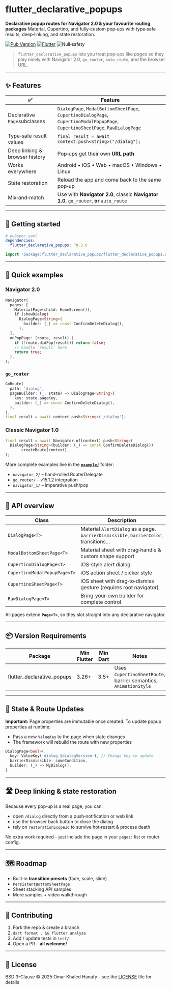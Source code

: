 # flutter_declarative_popups

**Declarative popup routes for Navigator 2.0 & your favourite routing packages**
Material, Cupertino, and fully‑custom pop‑ups with type‑safe results, deep‑linking, and state restoration.

[![Pub Version](https://img.shields.io/pub/v/flutter_declarative_popups.svg)](https://pub.dev/packages/flutter_declarative_popups) 
[![Flutter](https://img.shields.io/badge/flutter-3.26%2B-blue)](https://flutter.dev/) ![Null‑safety](https://img.shields.io/badge/null--safety-%E2%9C%93-success)

> `flutter_declarative_popups` lets you treat pop‑ups like *pages* so they play nicely with Navigator 2.0, `go_router`, `auto_route`, and the browser URL.

------

## ✨ Features

| ✅                              | Feature                                                                                                                       |
|--------------------------------|-------------------------------------------------------------------------------------------------------------------------------|
| Declarative `Page`subclasses   | `DialogPage`, `ModalBottomSheetPage`, `CupertinoDialogPage`, `CupertinoModalPopupPage`, `CupertinoSheetPage`, `RawDialogPage` |
| Type‑safe result values        | `final result = await context.push<String>("/dialog");`                                                                       |
| Deep linking & browser history | Pop‑ups get their own **URL path**                                                                                            |
| Works everywhere               | Android • iOS • Web • macOS • Windows • Linux                                                                                 |
| State restoration              | Reload the app and come back to the same pop‑up                                                                               |
| Mix‑and‑match                  | Use with **Navigator 2.0**, classic **Navigator 1.0**, `go_router`, **or** `auto_route`                                       |

------

## 🚀 Getting started

```yaml
# pubspec.yaml
dependencies:
  flutter_declarative_popups: ^0.3.0
```

```dart
import 'package:flutter_declarative_popups/flutter_declarative_popups.dart';
```

------

## 🔹 Quick examples

### Navigator 2.0

```dart
Navigator(
  pages: [
    MaterialPage(child: HomeScreen()),
    if (showDialog)
      DialogPage<String>(
        builder: (_) => const ConfirmDeleteDialog(),
      ),
  ],
  onPopPage: (route, result) {
    if (!route.didPop(result)) return false;
    // handle `result` here
    return true;
  },
);
```

### `go_router`

```dart
GoRoute(
  path: 'dialog',
  pageBuilder: (_, state) => DialogPage<String>(
    key: state.pageKey,
    builder: (_) => const ConfirmDeleteDialog(),
  ),
),
final result = await context.push<String>('/dialog');
```

### Classic Navigator 1.0

```dart
final result = await Navigator.of(context).push<String>(
  DialogPage<String>(builder: (_) => const ConfirmDeleteDialog())
      .createRoute(context),
);
```

More complete examples live in the **[`example/`](example/)** folder:

- `navigator_2/` – hand‑rolled RouterDelegate
- `go_router/` – v15.1.2 integration
- `navigator_1/` – imperative push/pop

------

## 🧩 API overview

| Class                        | Description                                                                          |
|------------------------------|--------------------------------------------------------------------------------------|
| `DialogPage<T>`              | Material `AlertDialog` as a page. `barrierDismissible`, `barrierColor`, transitions… |
| `ModalBottomSheetPage<T>`    | Material sheet with drag‑handle & custom shape support                               |
| `CupertinoDialogPage<T>`     | iOS‑style alert dialog                                                               |
| `CupertinoModalPopupPage<T>` | iOS action sheet / picker style                                                      |
| `CupertinoSheetPage<T>`      | iOS sheet with drag‑to‑dismiss gesture (requires root navigator)                     |
| `RawDialogPage<T>`           | Bring‑your‑own builder for complete control                                          |

All pages extend **`Page<T>`**, so they slot straight into any declarative navigator.

------

## 📦 Version Requirements

| Package                       | Min Flutter | Min Dart | Notes                                                           |
|-------------------------------|-------------|----------|------------------------------------------------------------------|
| flutter_declarative_popups    | 3.26+       | 3.5+     | Uses `CupertinoSheetRoute`, barrier semantics, `AnimationStyle` |

------

## 🔄 State & Route Updates

**Important:** Page properties are immutable once created. To update popup properties at runtime:
- Pass a new `ValueKey` to the page when state changes
- The framework will rebuild the route with new properties

```dart
DialogPage<bool>(
  key: ValueKey('dialog_$dialogVersion'), // Change key to update
  barrierDismissible: someCondition,
  builder: (_) => MyDialog(),
)
```

------

## 🛣️ Deep linking & state restoration

Because every pop‑up is a real page, you can:

- open `/dialog` directly from a push‑notification or web link
- use the browser back button to close the dialog
- rely on `restorationScopeId` to survive hot‑restart & process death

No extra work required – just include the page in your `pages:` list or router config.

------

## 🗺️ Roadmap

- Built‑in **transition presets** (fade, scale, slide)
- `PersistentBottomSheetPage`
- Sheet stacking API samples
- More samples + video walkthrough

------

## 🤝 Contributing

1. Fork the repo & create a branch
2. `dart format . && flutter analyze`
3. Add / update tests in `test/`
4. Open a PR – **all welcome!**

------

## 📄 License

BSD 3-Clause © 2025 Omar Khaled Hanafy - see the [LICENSE](LICENSE) file for details
